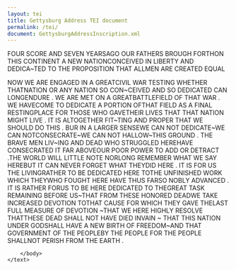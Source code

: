 ```yaml
---
layout: tei
title: Gettysburg Address TEI document
permalink: /tei/
document: GettysburgAddressInscription.xml
---
```



<teiHeader>
   
</teiHeader>
    <text>
        <body> 
            <p>FOUR SCORE AND SEVEN YEARS<lb/>AGO OUR FATHERS BROUGH FORTH<lb/>ON THIS CONTINENT A NEW NATION<lb/>CONCEIVED IN LIBERTY AND DEDICA~<lb/>TED TO THE PROPOSITION THAT ALL<lb/>MEN ARE CREATED EQUAL</p>
            <p>NOW WE ARE ENGAGED IN A GREAT<lb/>CIVIL WAR TESTING WHETHER THAT<lb/>NATION OR ANY
                NATION SO CON~<lb/>CEIVED AND SO DEDICATED CAN LONG<lb/>ENDURE . WE ARE MET ON A
                GREAT<lb/>BATTLEFIELD OF THAT WAR . WE HAVE<lb/>COME TO DEDICATE A PORTION
                OF<lb/>THAT FIELD AS A FINAL RESTING<lb/>PLACE FOR THOSE WHO GAVE<lb/>THEIR LIVES
                THAT THAT NATION<lb/> MIGHT LIVE . IT IS ALTOGETHER FIT~<lb/>TING AND PROPER THAT WE
                SHOULD<lb/> DO THIS . BUR IN A LARGER SENSE<lb/>WE CAN NOT DEDICATE~WE CAN
                NOT<lb/>CONSECRATE~WE CAN NOT HALLOW~<lb/>THIS GROUND . THE BRAVE MEN LIV~<lb/>ING
                AND DEAD WHO STRUGGLED HERE<lb/>HAVE CONSECRATED IT FAR ABOVE<lb/>OUR POOR POWER TO
                ADD OR DETRACT .<lb/>THE WORLD WILL LITTLE NOTE NOR<lb/>LONG REMEMBER WHAT WE SAY
                HERE<lb/>BUT IT CAN NEVER FORGET WHAT THEY<lb/>DID HERE . IT IS FOR US THE
                LIVING<lb/>RATHER TO BE DEDICATED HERE TO<lb/>THE UNFINISHED WORK WHICH THEY<lb/>WHO
                FOUGHT HERE HAVE THUS FAR<lb/>SO NOBLY ADVANCED . IT IS RATHER FOR<lb/>US TO BE HERE
                DEDICATED TO THE<lb/>GREAT TASK REMAINING BEFORE US~<lb/>THAT FROM THESE HONORED
                DEAD<lb/>WE TAKE INCREASED DEVOTION TO<lb/>THAT CAUSE FOR WHICH THEY GAVE
                THE<lb/>LAST FULL MEASURE OF DEVOTION ~<lb/>THAT WE HERE HIGHLY RESOLVE
                THAT<lb/>THESE DEAD SHALL NOT HAVE DIED IN<lb/>VAIN ~ THAT THIS NATION UNDER
                GOD<lb/>SHALL HAVE A NEW BIRTH OF FREEDOM~<lb/>AND THAT GOVERNMENT OF THE
                PEOPLE<lb/>BY THE PEOPLE FOR THE PEOPLE SHALL<lb/>NOT PERISH FROM THE EARTH .</p>
       
        </body>
    </text>
</TEI>
